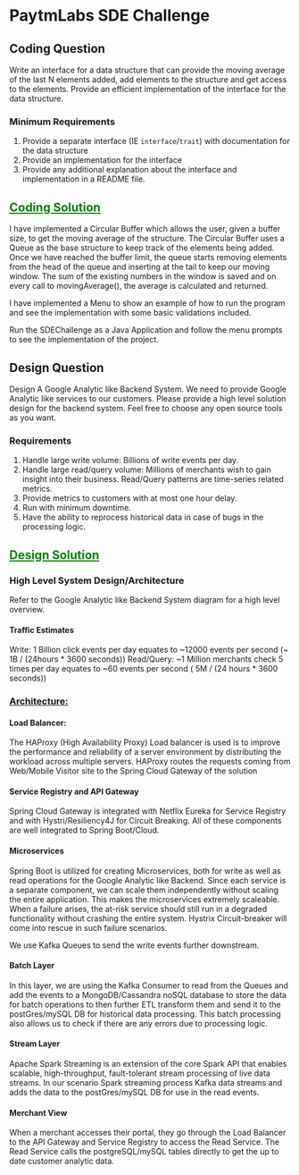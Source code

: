 # PaytmLabs SDE Challenge

## Coding Question

Write an interface for a data structure that can provide the moving average of the last N elements added, add elements to the structure and get access to the elements. Provide an efficient implementation of the interface for the data structure.

### Minimum Requirements

1. Provide a separate interface (IE `interface`/`trait`) with documentation for the data structure
2. Provide an implementation for the interface
3. Provide any additional explanation about the interface and implementation in a README file.

## <span style="color:green"><u>Coding Solution</u></span>

I have implemented a Circular Buffer which allows the user, given a buffer size, to get the moving average of the structure. 
The Circular Buffer uses a Queue as the base structure to keep track of the elements being added. Once we have reached the buffer limit, 
the queue starts removing elements from the head of the queue and inserting at the tail to keep our moving window. 
The sum of the existing numbers in the window is saved and on every call to movingAverage(), the average is calculated and returned.

I have implemented a Menu to show an example of how to run the program and see the implementation with some basic validations included. 

Run the SDEChallenge as a Java Application and follow the menu prompts to see the implementation of the project.

## Design Question

Design A Google Analytic like Backend System.
We need to provide Google Analytic like services to our customers. Please provide a high level solution design for the backend system. Feel free to choose any open source tools as you want.

### Requirements

1. Handle large write volume: Billions of write events per day.
2. Handle large read/query volume: Millions of merchants wish to gain insight into their business. Read/Query patterns are time-series related metrics.
3. Provide metrics to customers with at most one hour delay.
4. Run with minimum downtime.
5. Have the ability to reprocess historical data in case of bugs in the processing logic.


## <span style="color:green"><u>Design Solution</u></span>

### High Level System Design/Architecture

Refer to the Google Analytic like Backend System diagram for a high level overview. 

#### Traffic Estimates 

Write: 1 Billion click events per day equates to ~12000 events per second (~ 1B / (24hours * 3600 seconds))
Read/Query: ~1 Million merchants check 5 times per day equates to ~60 events per second ( 5M / (24 hours * 3600 seconds))

### <u>Architecture:</u>

#### Load Balancer:

The HAProxy (High Availability Proxy) Load balancer is used is to improve the performance and reliability of a server environment by distributing the workload across multiple servers. HAProxy routes the requests coming from Web/Mobile Visitor site to the Spring Cloud Gateway of the solution

#### Service Registry and API Gateway

Spring Cloud Gateway is integrated with Netflix Eureka for Service Registry and with Hystri/Resiliency4J for Circuit Breaking. All of these components are well integrated to Spring Boot/Cloud.

#### Microservices 

Spring Boot is utilized for creating Microservices, both for write as well as read operations for the Google Analytic like Backend. Since each service is a separate component, we can scale them independently without scaling the entire application. This makes the microservices extremely scaleable. 
When a failure arises, the at-risk service should still run in a degraded functionality without crashing the entire system. Hystrix Circuit-breaker will come into rescue in such failure scenarios.

We use Kafka Queues to send the write events further downstream.

#### Batch Layer

In this layer, we are using the Kafka Consumer to read from the Queues and add the events to a MongoDB/Cassandra noSQL database to store the data for batch operations to then further ETL transform them and send it to the postGres/mySQL DB for historical data processing. This batch processing also allows us to check if there are any errors due to processing logic.

#### Stream Layer

Apache Spark Streaming is an extension of the core Spark API that enables scalable, high-throughput, fault-tolerant stream processing of live data streams.
In our scenario Spark streaming process Kafka data streams and adds the data to the postGres/mySQL DB for use in the read events. 

#### Merchant View

When a merchant accesses their portal, they go through the Load Balancer to the API Gateway and Service Registry to access the Read Service. 
The Read Service calls the postgreSQL/mySQL tables directly to get the up to date customer analytic data.